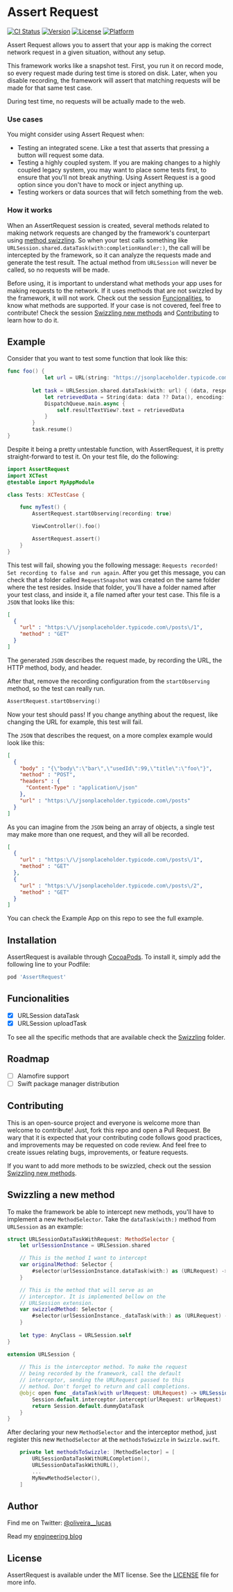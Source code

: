 # Assert Request

[![CI Status](https://img.shields.io/travis/lucas1295santos/AssertRequest.svg?style=flat)](https://travis-ci.org/lucas1295santos/AssertRequest)
[![Version](https://img.shields.io/cocoapods/v/AssertRequest.svg?style=flat)](https://cocoapods.org/pods/AssertRequest)
[![License](https://img.shields.io/cocoapods/l/AssertRequest.svg?style=flat)](https://cocoapods.org/pods/AssertRequest)
[![Platform](https://img.shields.io/cocoapods/p/AssertRequest.svg?style=flat)](https://cocoapods.org/pods/AssertRequest)

Assert Request allows you to assert that your app is making the correct network request in a given situation, without any setup.

This framework works like a snapshot test. First, you run it on record mode, so every request made during test time is stored on disk. Later, when you disable recording, the framework will assert that matching requests will be made for that same test case.

During test time, no requests will be actually made to the web.

### Use cases

You might consider using Assert Request when:

- Testing an integrated scene. Like a test that asserts that pressing a button will request some data.
- Testing a highly coupled system. If you are making changes to a highly coupled legacy system, you may want to place some tests first, to ensure that you'll not break anything. Using Assert Request is a good option since you don't have to mock or inject anything up.
- Testing workers or data sources that will fetch something from the web.

### How it works

When an AssertRequest session is created, several methods related to making network requests are changed by the framework's counterpart using [method swizzling](https://abhimuralidharan.medium.com/method-swizzling-in-ios-swift-1f38edaf984f). So when your test calls something like `URLSession.shared.dataTask(with:completionHandler:)`, the call will be intercepted by the framework, so it can analyze the requests made and generate the test result. The actual method from `URLSession` will never be called, so no requests will be made.

Before using, it is important to understand what methods your app uses for making requests to the network. If it uses methods that are not swizzled by the framework, it will not work. Check out the session [Funcionalities](#funcionalities), to know what methods are supported. If your case is not covered, feel free to contribute! Check the session [Swizzling new methods](#swizzling-a-new-method) and [Contributing](#Contributing) to learn how to do it.

## Example

Consider that you want to test some function that look like this:

```swift
func foo() {
            let url = URL(string: "https://jsonplaceholder.typicode.com/posts/\(post)")!
        
        let task = URLSession.shared.dataTask(with: url) { (data, response, error) in
            let retrievedData = String(data: data ?? Data(), encoding: .utf8) ?? ""
            DispatchQueue.main.async {
                self.resultTextView?.text = retrievedData
            }
        }
        task.resume()
}
```

Despite it being a pretty untestable function, with AssertRequest, it is pretty straight-forward to test it. On your test file, do the following:

```swift
import AssertRequest
import XCTest
@testable import MyAppModule

class Tests: XCTestCase {

    func myTest() {
        AssertRequest.startObserving(recording: true)

        ViewController().foo()

        AssertRequest.assert()
    }
}
```

This test will fail, showing you the following message: `Requests recorded! Set recording to false and run again`. After you get this message, you can check that a folder called `RequestSnapshot` was created on the same folder where the test resides. Inside that folder, you'll have a folder named after your test class, and inside it, a file named after your test case. This file is a `JSON` that looks like this:

```json
[
  {
    "url" : "https:\/\/jsonplaceholder.typicode.com\/posts\/1",
    "method" : "GET"
  }
]
```

The generated `JSON` describes the request made, by recording the URL, the HTTP method, body, and header.

After that, remove the recording configuration from the `startObserving` method, so the test can really run.

```swift
AssertRequest.startObserving()
```

Now your test should pass! If you change anything about the request, like changing the URL for example, this test will fail.

The `JSON` that describes the request, on a more complex example would look like this:

```json
[
  {
    "body" : "{\"body\":\"bar\",\"usedId\":99,\"title\":\"foo\"}",
    "method" : "POST",
    "headers" : {
      "Content-Type" : "application\/json"
    },
    "url" : "https:\/\/jsonplaceholder.typicode.com\/posts"
  }
]
```

As you can imagine from the `JSON` being an array of objects, a single test may make more than one request, and they will all be recorded.

```json
[
  {
    "url" : "https:\/\/jsonplaceholder.typicode.com\/posts\/1",
    "method" : "GET"
  },
  {
    "url" : "https:\/\/jsonplaceholder.typicode.com\/posts\/2",
    "method" : "GET"
  }
]
```

You can check the Example App on this repo to see the full example.

## Installation

AssertRequest is available through [CocoaPods](https://cocoapods.org). To install
it, simply add the following line to your Podfile:

```ruby
pod 'AssertRequest'
```

## Funcionalities

- [x] URLSession dataTask
- [x] URLSession uploadTask

To see all the specific methods that are available check the [Swizzling](AssertRequest/Classes/Swizzling) folder.

## Roadmap

- [ ] Alamofire support
- [ ] Swift package manager distribution

## Contributing

This is an open-source project and everyone is welcome more than welcome to contribute! Just, fork this repo and open a Pull Request. Be wary that it is expected that your contributing code follows good practices, and improvements may be requested on code review. And feel free to create issues relating bugs, improvements, or feature requests.

If you want to add more methods to be swizzled, check out the session [Swizzling new methods](#swizzling-a-new-method).

## Swizzling a new method

To make the framework be able to intercept new methods, you'll have to implement a new `MethodSelector`. Take the `dataTask(with:)` method from `URLSession` as an example:

``` swift
struct URLSessionDataTaskWithRequest: MethodSelector {
    let urlSessionInstance = URLSession.shared

    // This is the method I want to intercept
    var originalMethod: Selector {
        #selector(urlSessionInstance.dataTask(with:) as (URLRequest) -> URLSessionDataTask)
    }

    // This is the method that will serve as an
    // interceptor. It is implemented bellow on the
    // URLSession extension.
    var swizzledMethod: Selector {
        #selector(urlSessionInstance._dataTask(with:) as (URLRequest) -> URLSessionDataTask)
    }
    
    let type: AnyClass = URLSession.self
}

extension URLSession {
    
    // This is the interceptor method. To make the request
    // being recorded by the framework, call the default
    // interceptor, sending the URLRequest passed to this
    // method. Don't forget to return and call completions.
    @objc open func _dataTask(with urlRequest: URLRequest) -> URLSessionDataTask {
        Session.default.interceptor.intercept(urlRequest: urlRequest)
        return Session.default.dummyDataTask
    }
}
```

After declaring your new `MethodSelector` and the interceptor method, just register this new `MethodSelector` at the `methodsToSwizzle` in `Swizzle.swift`.

```swift
    private let methodsToSwizzle: [MethodSelector] = [
        URLSessionDataTaskWithURLCompletion(),
        URLSessionDataTaskWithURL(),
        ...
        MyNewMethodSelector(),
    ]
```

## Author

Find me on Twitter: [@oliveira__lucas](https://twitter.com/oliveira__lucas)

Read my [engineering blog](https://www.lucasoliveira.tech/)

## License

AssertRequest is available under the MIT license. See the [LICENSE](LICENSE) file for more info.